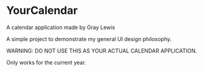 # YourCalendar
A calendar application made by Gray Lewis

A simple project to demonstrate my general UI design philosophy.

WARNING: DO NOT USE THIS AS YOUR ACTUAL CALENDAR APPLICATION. 

Only works for the current year.

